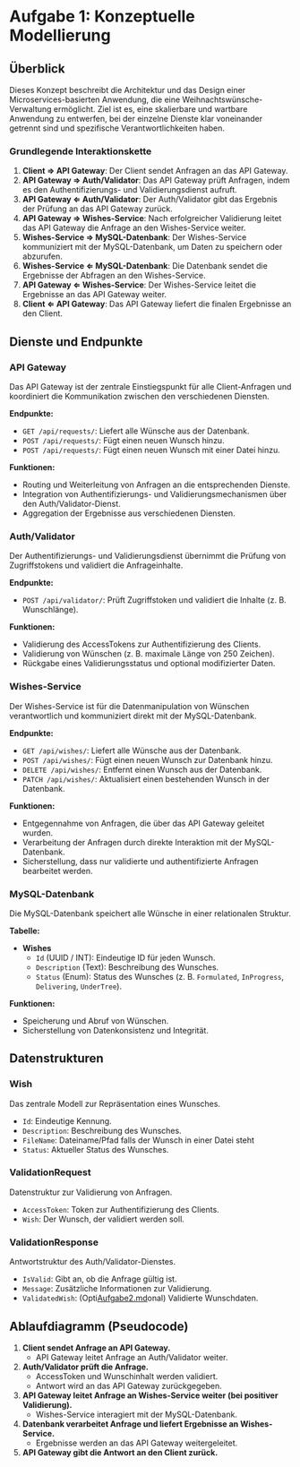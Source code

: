 # Aufgabe 1: Konzeptuelle Modellierung

## Überblick
Dieses Konzept beschreibt die Architektur und das Design einer Microservices-basierten Anwendung, die eine Weihnachtswünsche-Verwaltung ermöglicht. Ziel ist es, eine skalierbare und wartbare Anwendung zu entwerfen, bei der einzelne Dienste klar voneinander getrennt sind und spezifische Verantwortlichkeiten haben.

### Grundlegende Interaktionskette
1. **Client ⇒ API Gateway**: Der Client sendet Anfragen an das API Gateway.
2. **API Gateway ⇒ Auth/Validator**: Das API Gateway prüft Anfragen, indem es den Authentifizierungs- und Validierungsdienst aufruft.
3. **API Gateway ⇐ Auth/Validator**: Der Auth/Validator gibt das Ergebnis der Prüfung an das API Gateway zurück.
4. **API Gateway ⇒ Wishes-Service**: Nach erfolgreicher Validierung leitet das API Gateway die Anfrage an den Wishes-Service weiter.
5. **Wishes-Service ⇒ MySQL-Datenbank**: Der Wishes-Service kommuniziert mit der MySQL-Datenbank, um Daten zu speichern oder abzurufen.
6. **Wishes-Service ⇐ MySQL-Datenbank**: Die Datenbank sendet die Ergebnisse der Abfragen an den Wishes-Service.
7. **API Gateway ⇐ Wishes-Service**: Der Wishes-Service leitet die Ergebnisse an das API Gateway weiter.
8. **Client ⇐ API Gateway**: Das API Gateway liefert die finalen Ergebnisse an den Client.

## Dienste und Endpunkte
### API Gateway
Das API Gateway ist der zentrale Einstiegspunkt für alle Client-Anfragen und koordiniert die Kommunikation zwischen den verschiedenen Diensten.

**Endpunkte:**
- `GET /api/requests/`: Liefert alle Wünsche aus der Datenbank.
- `POST /api/requests/`: Fügt einen neuen Wunsch hinzu.
- `POST /api/requests/`: Fügt einen neuen Wunsch mit einer Datei hinzu.

**Funktionen:**
- Routing und Weiterleitung von Anfragen an die entsprechenden Dienste.
- Integration von Authentifizierungs- und Validierungsmechanismen über den Auth/Validator-Dienst.
- Aggregation der Ergebnisse aus verschiedenen Diensten.

### Auth/Validator
Der Authentifizierungs- und Validierungsdienst übernimmt die Prüfung von Zugriffstokens und validiert die Anfrageinhalte.

**Endpunkte:**
- `POST /api/validator/`: Prüft Zugriffstoken und validiert die Inhalte (z. B. Wunschlänge).

**Funktionen:**
- Validierung des AccessTokens zur Authentifizierung des Clients.
- Validierung von Wünschen (z. B. maximale Länge von 250 Zeichen).
- Rückgabe eines Validierungsstatus und optional modifizierter Daten.

### Wishes-Service
Der Wishes-Service ist für die Datenmanipulation von Wünschen verantwortlich und kommuniziert direkt mit der MySQL-Datenbank.

**Endpunkte:**
- `GET /api/wishes/`: Liefert alle Wünsche aus der Datenbank.
- `POST /api/wishes/`: Fügt einen neuen Wunsch zur Datenbank hinzu.
- `DELETE /api/wishes/`: Entfernt einen Wunsch aus der Datenbank.
- `PATCH /api/wishes/`: Aktualisiert einen bestehenden Wunsch in der Datenbank.

**Funktionen:**
- Entgegennahme von Anfragen, die über das API Gateway geleitet wurden.
- Verarbeitung der Anfragen durch direkte Interaktion mit der MySQL-Datenbank.
- Sicherstellung, dass nur validierte und authentifizierte Anfragen bearbeitet werden.

### MySQL-Datenbank
Die MySQL-Datenbank speichert alle Wünsche in einer relationalen Struktur.

**Tabelle:**
- **Wishes**
    - `Id` (UUID / INT): Eindeutige ID für jeden Wunsch.
    - `Description` (Text): Beschreibung des Wunsches.
    - `Status` (Enum): Status des Wunsches (z. B. `Formulated`, `InProgress`, `Delivering`, `UnderTree`).

**Funktionen:**
- Speicherung und Abruf von Wünschen.
- Sicherstellung von Datenkonsistenz und Integrität.

## Datenstrukturen
### Wish
Das zentrale Modell zur Repräsentation eines Wunsches.
- `Id`: Eindeutige Kennung.
- `Description`: Beschreibung des Wunsches.
- `FileName`: Dateiname/Pfad falls der Wunsch in einer Datei steht
- `Status`: Aktueller Status des Wunsches.

### ValidationRequest
Datenstruktur zur Validierung von Anfragen.
- `AccessToken`: Token zur Authentifizierung des Clients.
- `Wish`: Der Wunsch, der validiert werden soll.

### ValidationResponse
Antwortstruktur des Auth/Validator-Dienstes.
- `IsValid`: Gibt an, ob die Anfrage gültig ist.
- `Message`: Zusätzliche Informationen zur Validierung.
- `ValidatedWish`: (Opti[Aufgabe2.md](Aufgabe2.md)onal) Validierte Wunschdaten.

## Ablaufdiagramm (Pseudocode)
1. **Client sendet Anfrage an API Gateway.**
    - API Gateway leitet Anfrage an Auth/Validator weiter.
2. **Auth/Validator prüft die Anfrage.**
    - AccessToken und Wunschinhalt werden validiert.
    - Antwort wird an das API Gateway zurückgegeben.
3. **API Gateway leitet Anfrage an Wishes-Service weiter (bei positiver Validierung).**
    - Wishes-Service interagiert mit der MySQL-Datenbank.
4. **Datenbank verarbeitet Anfrage und liefert Ergebnisse an Wishes-Service.**
    - Ergebnisse werden an das API Gateway weitergeleitet.
5. **API Gateway gibt die Antwort an den Client zurück.**

